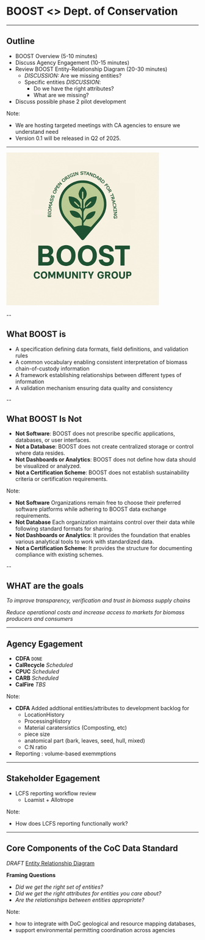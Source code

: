 # BOOST <> Dept. of Conservation

---

## Outline

- BOOST Overview (5-10 minutes)
- Discuss Agency Engagement (10-15 minutes)
- Review BOOST Entity-Relationship Diagram (20-30 minutes)
    - *DISCUSSION:* Are we missing entities?
    - Specific entities *DISCUSSION*:
        - Do we have the right attributes? 
        - What are we missing?
- Discuss possible phase 2 pilot development

Note: 
- We are hosting targeted meetings with CA agencies to ensure we understand need 
- Version 0.1 will be released in Q2 of 2025.


---

<img src="img/boost_logo.png" alt="logo" style="height: 400px;">

--

## What BOOST is


- A specification defining data formats, field definitions, and validation rules
- A common vocabulary enabling consistent interpretation of biomass chain-of-custody information
- A framework establishing relationships between different types of information
- A validation mechanism ensuring data quality and consistency

--

## What BOOST Is Not

- **Not Software**: BOOST does not prescribe specific applications, databases, or user interfaces. 
- **Not a Database**: BOOST does not create centralized storage or control where data resides. 
- **Not Dashboards or Analytics**: BOOST does not define how data should be visualized or analyzed. 
- **Not a Certification Scheme**: BOOST does not establish sustainability criteria or certification requirements. 

Note: 
- **Not Software** Organizations remain free to choose their preferred software platforms while adhering to BOOST data exchange requirements. 
- **Not Database** Each organization maintains control over their data while following standard formats for sharing.
- **Not Dashboards or Analytics**: It provides the foundation that enables various analytical tools to work with standardized data.
- **Not a Certification Scheme**: It provides the structure for documenting compliance with existing schemes.

--

## WHAT are the goals

*To improve transparency, verification and trust in biomass supply chains*

*Reduce operational costs and increase access to markets for biomass producers and consumers*

---

## Agency Egagement

- **CDFA** `DONE` 
- **CalRecycle** *Scheduled*
- **CPUC** *Scheduled*
- **CARB** *Scheduled*
- **CalFire** *TBS*

Note: 
- **CDFA** Added addtional entities/attributes to development backlog for
    - LocationHistory
	- ProcessingHistory
	- Material caratersistics (Composting, etc)
     - piece size
     - anatomical part (bark, leaves, seed, hull, mixed)
     - C:N ratio
 - Reporting : volume-based exemmptions

---

## Stakeholder Egagement 

- LCFS reporting workflow review
    - Loamist + Allotrope

Note:
- How does LCFS reporting functionally work?

---

## Core Components of the CoC Data Standard

*DRAFT* [Entity Relationship Diagram](https://carbondirect.github.io/BOOST/erd-navigator/)

**Framing Questions**

+ *Did we get the right set of entities?*
+ *Did we get the right attributes for entities you care about?*
+ *Are the relationships between entities appropriate?*

Note: 
- how to integrate with DoC geological and resource mapping databases, 
- support environmental permitting coordination across agencies
